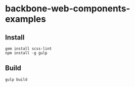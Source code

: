 # backbone-web-components-examples

## Install

    gem install scss-lint
    npm install -g gulp

## Build

    gulp build